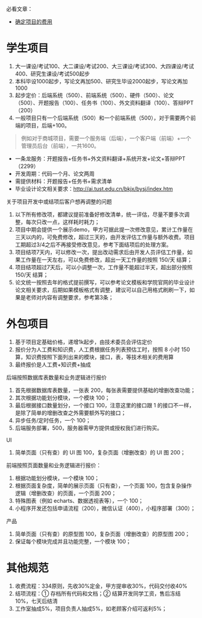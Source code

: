 必看文章：
- [确定项目的费用](http://www.codingwhy.com/view/946.html)

# 学生项目

1. 大一课设/考试100、大二课设/考试200、大三课设/考试300、大四课设/考试400、研究生课设/考试500起步
2. 本科毕设1000起步，写论文再加500、研究生毕设2000起步，写论文再加1000
3. 起步定价：后端系统（500）、前端系统（500）、硬件（500）、论文（500）、开题报告（100）、任务书（100）、外文资料翻译（100）、答辩PPT（200）
4. 一般项目只有一个后端系统（500）和一个前端系统（500），对于需要两个前端的项目，后端+100。

> 例如对于商城项目，需要一个服务端（后端），一个客户端（前端）+一个管理员后台（前端），一共1600。

- 一条龙服务：开题报告+任务书+外文资料翻译+系统开发+论文+答辩PPT（2299）
- 开发周期：代码一个月、论文两周
- 需提供材料：开题报告+任务书+需求清单
- 毕业设计论文相关要求：http://ai.tust.edu.cn/bkjx/bysj/index.htm

关于项目开发中或结项后客户想再调整的问题
1. 以下所有修改项，都建议提前准备好修改清单，统一评估，尽量不要多次调整，每次只改一点，这样耗时耗力；
2. 项目中期会提供一个展示demo，甲方可据此提一次修改意见，累计工作量在三天以内的，可免费修改，超过三天的，由开发评估工作量与额外收费。项目工期超过3/4之后不再接受修改意见，参考下面结项后的处理方案。
3. 项目结项7天内，可以修改一次，提出改动需求后由开发人员评估工作量，如果工作量在一天左右，可以免费修改，超出一天工作量的按照 150/天 结算；
4. 项目结项超过7天后，可以小调整一次，工作量不能超过半天，超出部分按照 150/天 结算；
5. 论文统一按照去年的格式提前撰写，可以参考论文模板和学院官网的毕业设计论文相关要求，后期如果模板格式有调整，建议可以自己用格式刷刷一下，如果是老师对内容有调整要求，参考第3条；

# 外包项目

1. 基于项目定基础价格，递增1k起步，由技术委员会评估定价
2. 报价分为人工费和知识费，人工费根据任务列表预估工时，按照 8 小时 150 算，知识费按照下面列出来的模块，接口，表，等技术相关的费用算
3. 最终报价是人工费+知识费+抽成

后端按照数据库表数量和业务逻辑进行报价
1. 首先根据数据库表数量，一张表 200，每张表需要提供基础的增删改查功能；
2. 其次根据功能划分模块，一个模块 100；
3. 最后根据接口数量划分，一个接口 100，注意这里的接口跟 1 的接口不一样，是除了简单的增删改查之外需要额外写的接口；
4. 异步任务/定时任务，一个 100；
5. 后端服务部署，500，服务器需甲方提供或授权我们进行购买。

UI 
1. 简单页面（只有查）的 UI 图 100，复杂页面（增删改查）的 UI 图 200；

前端按照页面数量和业务逻辑进行报价：
1. 根据功能划分模块，一个模块 100；
2. 根据页面复杂度，简单的展示页面（只有查），一个页面 100，包含复杂操作逻辑（增删改查）的页面，一个页面 200；
3. 特殊图表（例如 echarts、数据透视表等），一个 100；
4. 小程序开发还包括申请流程（200），微信认证（400），小程序部署（300）；

产品
1. 简单页面（只有查）的原型图 100，复杂页面（增删改查）的原型图 200；
2. 保证每个模块完成并且功能完整，一个模块 100；

# 其他规范

1. 收费流程：334原则，先收30%定金，甲方提审收30%，代码交付收40%
2. 结项流程：① 存档所有代码和文档；② 结算开发同学工资，售后冻结10%，七天后结清
3. 工作室抽成5%，项目负责人抽成5%，如老顾客介绍可返利5%；
